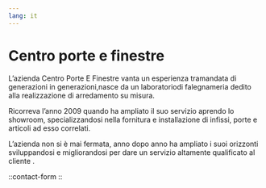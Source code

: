 ```yaml
---
lang: it
---
```


# Centro porte e finestre

L’azienda Centro Porte E Finestre vanta un esperienza tramandata di generazioni in generazioni,nasce da un laboratoriodi falegnameria dedito alla realizzazione di arredamento su misura.

Ricorreva l’anno 2009 quando ha ampliato il suo servizio aprendo lo showroom, specializzandosi nella fornitura e installazione di infissi, porte e articoli ad esso correlati.

L’azienda non si è mai fermata, anno dopo anno ha ampliato i suoi orizzonti sviluppandosi e migliorandosi per dare un servizio altamente qualificato al cliente .

::contact-form
::
